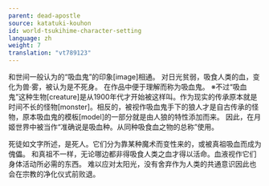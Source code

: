 ```yaml
---
parent: dead-apostle
source: katatuki-kouhon
id: world-tsukihime-character-setting
language: zh
weight: 7
translation: "vt789123"
---
```


和世间一般认为的“吸血鬼”的印象[image]相通。
对日光贫弱，吸食人类的血，变化为兽·雾，被认为是不死身。
在作品中便于理解而称为吸血鬼。
※不过“吸血鬼”这种生物[creature]是从1900年代才开始被这样叫。作为现实的传承原本就是时间不长的怪物[monster]。相反的，被视作吸血鬼手下的狼人才是自古传承的怪物，原本吸血鬼的模板[model]的一部分就是由人狼的特性添加而来。
因此，在月姬世界中被当作“准确说是吸血种。从同种吸食血之物的总称”使用。

死徒如文字所述，是死人。它们分为靠某种魔术而变性来的，或被真祖吸血而成为傀儡。
和真祖不一样，无论哪边都非得吸食人类之血才得以活命。血液视作它们身体活动所必需的东西。
难以应对太阳光，没有舍弃作为人类的共通意识因此也会在宗教的净化仪式前败退。
